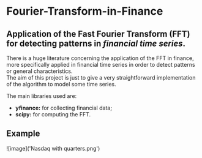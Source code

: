 # Fourier-Transform-in-Finance
## Application of the **Fast Fourier Transform** (FFT) for detecting patterns in *financial time series*. 

There is a huge literature concerning the application of the FFT in finance, more specifically applied in financial time series in order to detect patterns or general characteristics.\
The aim of this project is just to give a very straightforward implementation of the algorithm to model some time series.

The main libraries used are:
* **yfinance:** for collecting financial data;
* **scipy:** for computing the FFT.

## Example
![image]('Nasdaq with quarters.png')

